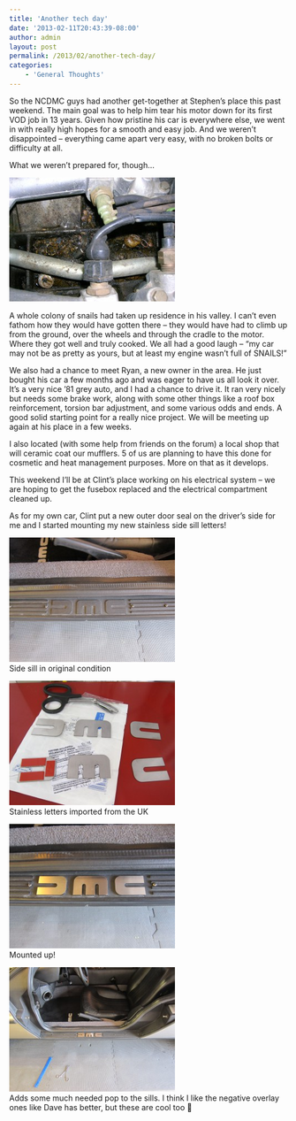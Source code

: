 ```yaml
---
title: 'Another tech day'
date: '2013-02-11T20:43:39-08:00'
author: admin
layout: post
permalink: /2013/02/another-tech-day/
categories:
    - 'General Thoughts'
---
```


So the NCDMC guys had another get-together at Stephen’s place this past weekend. The main goal was to help him tear his motor down for its first VOD job in 13 years. Given how pristine his car is everywhere else, we went in with really high hopes for a smooth and easy job. And we weren’t disappointed – everything came apart very easy, with no broken bolts or difficulty at all.

What we weren’t prepared for, though…

[![DSCN4109](/assets/images/2013/02/DSCN4109-300x224.jpg)](/assets/images/2013/02/DSCN4109.jpg)

A whole colony of snails had taken up residence in his valley. I can’t even fathom how they would have gotten there – they would have had to climb up from the ground, over the wheels and through the cradle to the motor. Where they got well and truly cooked. We all had a good laugh – “my car may not be as pretty as yours, but at least my engine wasn’t full of SNAILS!”

We also had a chance to meet Ryan, a new owner in the area. He just bought his car a few months ago and was eager to have us all look it over. It’s a very nice ’81 grey auto, and I had a chance to drive it. It ran very nicely but needs some brake work, along with some other things like a roof box reinforcement, torsion bar adjustment, and some various odds and ends. A good solid starting point for a really nice project. We will be meeting up again at his place in a few weeks.

I also located (with some help from friends on the forum) a local shop that will ceramic coat our mufflers. 5 of us are planning to have this done for cosmetic and heat management purposes. More on that as it develops.

This weekend I’ll be at Clint’s place working on his electrical system – we are hoping to get the fusebox replaced and the electrical compartment cleaned up.

As for my own car, Clint put a new outer door seal on the driver’s side for me and I started mounting my new stainless side sill letters!

[![IMG_3710](/assets/images/2013/02/IMG_3710-300x225.jpg)](/assets/images/2013/02/IMG_3710.jpg)  
Side sill in original condition

[![IMG_3709](/assets/images/2013/02/IMG_3709-300x225.jpg)](/assets/images/2013/02/IMG_3709.jpg)  
Stainless letters imported from the UK

[![IMG_3714](/assets/images/2013/02/IMG_3714-300x225.jpg)](/assets/images/2013/02/IMG_3714.jpg)  
Mounted up!

[![IMG_3715](/assets/images/2013/02/IMG_3715-300x225.jpg)](/assets/images/2013/02/IMG_3715.jpg)  
Adds some much needed pop to the sills. I think I like the negative overlay ones like Dave has better, but these are cool too 🙂
